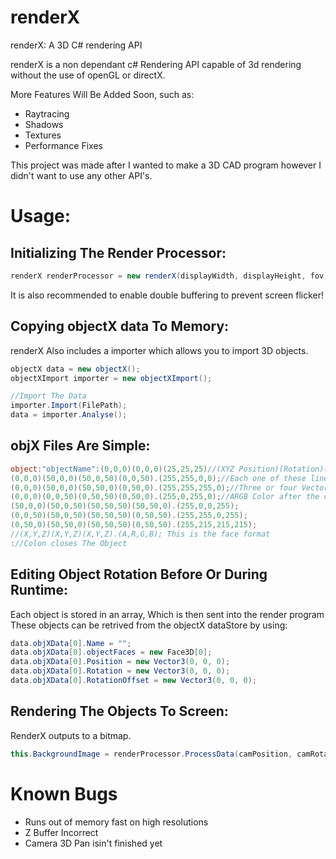 # renderX

renderX: A 3D C# rendering API

renderX is a non dependant c# Rendering API capable of 3d rendering without the use of openGL or directX.

More Features Will Be Added Soon, such as: 
  - Raytracing
  - Shadows
  - Textures
  - Performance Fixes

This project was made after I wanted to make a 3D CAD program however I didn't want to use any other API's.

# Usage:

## Initializing The Render Processor:
```c#
renderX renderProcessor = new renderX(displayWidth, displayHeight, fov); 
```
  It is also recommended to enable double buffering to prevent screen flicker!
## Copying objectX data To Memory:
renderX Also includes a importer which allows you to import 3D objects.
```c#
objectX data = new objectX();
objectXImport importer = new objectXImport();

//Import The Data
importer.Import(FilePath);
data = importer.Analyse();
```
## objX Files Are Simple:
```c#
object:"objectName":(0,0,0)(0,0,0)(25,25,25)//(XYZ Position)(Rotation)(RotationPoint)
(0,0,0)(50,0,0)(50,0,50)(0,0,50).(255,255,0,0);//Each one of these lines represents a face
(0,0,0)(50,0,0)(50,50,0)(0,50,0).(255,255,255,0);//Three or four Vector3 Allowed
(0,0,0)(0,0,50)(0,50,50)(0,50,0).(255,0,255,0);//ARGB Color after the dot
(50,0,0)(50,0,50)(50,50,50)(50,50,0).(255,0,0,255);
(0,0,50)(50,0,50)(50,50,50)(0,50,50).(255,255,0,255);
(0,50,0)(50,50,0)(50,50,50)(0,50,50).(255,215,215,215);
//(X,Y,Z)(X,Y,Z)(X,Y,Z).(A,R,G,B); This is the face format
://Colon closes The Object
```
## Editing Object Rotation Before Or During Runtime:
Each object is stored in an array, Which is then sent into the render program
These objects can be retrived from the objectX dataStore by using:
```c#
data.objXData[0].Name = "";                
data.objXData[0].objectFaces = new Face3D[0];                
data.objXData[0].Position = new Vector3(0, 0, 0);               
data.objXData[0].Rotation = new Vector3(0, 0, 0);                
data.objXData[0].RotationOffset = new Vector3(0, 0, 0);
```
## Rendering The Objects To Screen:
RenderX outputs to a bitmap.
```c#
this.BackgroundImage = renderProcessor.ProcessData(camPosition, camRotation, data, lightPosition);
```

# Known Bugs
- Runs out of memory fast on high resolutions
- Z Buffer Incorrect
- Camera 3D Pan isin't finished yet
